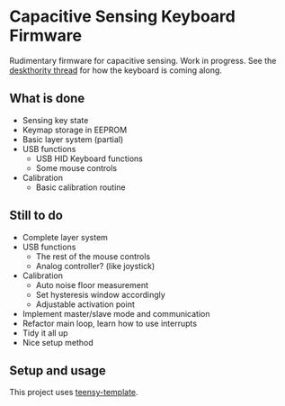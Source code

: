 Capacitive Sensing Keyboard Firmware
====================================

Rudimentary firmware for capacitive sensing. Work in progress.
See the [deskthority
thread](https://deskthority.net/workshop-f7/designing-a-custom-topre-board-t11734.html)
for how the keyboard is coming along.


What is done
------------

- Sensing key state
- Keymap storage in EEPROM
- Basic layer system (partial)
- USB functions
  - USB HID Keyboard functions
  - Some mouse controls
- Calibration
  - Basic calibration routine


Still to do
-----------

- Complete layer system
- USB functions
  - The rest of the mouse controls
  - Analog controller? (like joystick)
- Calibration
  - Auto noise floor measurement
  - Set hysteresis window accordingly
  - Adjustable activation point
- Implement master/slave mode and communication
- Refactor main loop, learn how to use interrupts
- Tidy it all up
- Nice setup method


Setup and usage
---------------

This project uses
[teensy-template](https://github.com/apmorton/teensy-template).
